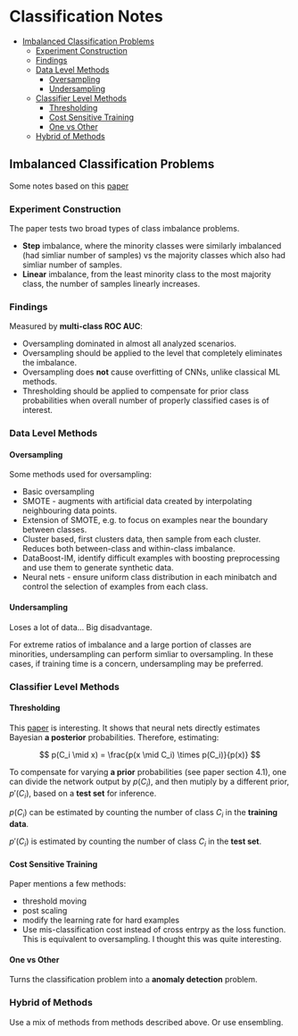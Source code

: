 # Classification Notes

<!-- MarkdownTOC levels="1,2,3,4" autolink=true -->

- [Imbalanced Classification Problems](#imbalanced-classification-problems)
    - [Experiment Construction](#experiment-construction)
    - [Findings](#findings)
    - [Data Level Methods](#data-level-methods)
        - [Oversampling](#oversampling)
        - [Undersampling](#undersampling)
    - [Classifier Level Methods](#classifier-level-methods)
        - [Thresholding](#thresholding)
        - [Cost Sensitive Training](#cost-sensitive-training)
        - [One vs Other](#one-vs-other)
    - [Hybrid of Methods](#hybrid-of-methods)

<!-- /MarkdownTOC -->


## Imbalanced Classification Problems

Some notes based on this [paper](https://arxiv.org/abs/1710.05381)

### Experiment Construction

The paper tests two broad types of class imbalance problems.

- **Step** imbalance, where the minority classes were similarly imbalanced (had simliar number of samples) vs the majority classes which also had simliar number of samples.
- **Linear** imbalance, from the least minority class to the most majority class, the number of samples linearly increases.

### Findings

Measured by **multi-class ROC AUC**:

* Oversampling dominated in almost all analyzed scenarios.
* Oversampling should be applied to the level that completely eliminates the imbalance.
* Oversampling does **not** cause overfitting of CNNs, unlike classical ML methods.
* Thresholding should be applied to compensate for prior class probabilities when overall number of properly classified cases is of interest.

### Data Level Methods

#### Oversampling

Some methods used for oversampling:

* Basic oversampling
* SMOTE - augments with artificial data created by interpolating neighbouring data points.
* Extension of SMOTE, e.g. to focus on examples near the boundary between classes.
* Cluster based, first clusters data, then sample from each cluster. Reduces both between-class and within-class imbalance.
* DataBoost-IM, identify difficult examples with boosting preprocessing and use them to generate synthetic data.
* Neural nets - ensure uniform class distribution in each minibatch and control the selection of examples from each class.

#### Undersampling

Loses a lot of data... Big disadvantage.

For extreme ratios of imbalance and a large portion of classes are minorities, undersampling can perform simliar to oversampling. In these cases, if training time is a concern, undersampling may be preferred.


### Classifier Level Methods

#### Thresholding

This [paper](http://www.ee.iisc.ac.in/people/faculty/prasantg/downloads/NeuralNetworksPosteriors_Lippmann1991.pdf) is interesting. It shows that neural nets directly estimates Bayesian **a posterior** probabilities. Therefore, estimating:

$$ p(C_i \mid x) = \frac{p(x \mid C_i) \times p(C_i)}{p(x)} $$

To compensate for varying **a prior** probabilities (see paper section 4.1), one can divide the network output by $p(C_i)$, and then mutiply by a different prior, $p'(C_i)$, based on a **test set** for inference. 

$p(C_i)$ can be estimated by counting the number of class $C_i$ in the **training data**. 

$p'(C_i)$ is estimated by counting the number of class $C_i$ in the **test set**.

#### Cost Sensitive Training

Paper mentions a few methods:

* threshold moving
* post scaling
* modify the learning rate for hard examples
* Use mis-classification cost instead of cross entrpy as the loss function. This is equivalent to oversampling. I thought this was quite interesting.

#### One vs Other 

Turns the classification problem into a **anomaly detection** problem.

### Hybrid of Methods

Use a mix of methods from methods described above. Or use ensembling. 

